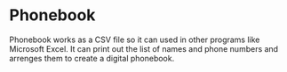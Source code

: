 # Phonebook
Phonebook works as a CSV file so it can used in other programs like Microsoft Excel. It can print out the list of names and phone numbers and arrenges them to create a digital phonebook.
